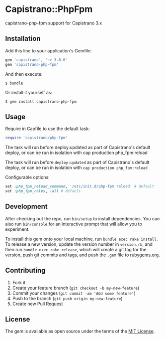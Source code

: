 # Capistrano::PhpFpm

capistrano-php-fpm support for Capistrano 3.x

## Installation

Add this line to your application's Gemfile:

```ruby
gem 'capistrano', '~> 3.0.0'
gem 'capistrano-php-fpm'
```

And then execute:

    $ bundle

Or install it yourself as:

    $ gem install capistrano-php-fpm

## Usage

Require in Capfile to use the default task:

```ruby
require 'capistrano/php-fpm'
```

The task will run before deploy:updated as part of Capistrano's default deploy, or can be run in isolation with cap production php_fpm:reload

The task will run before `deploy:updated` as part of Capistrano's default deploy,
or can be run in isolation with `cap production php_fpm:reload`

Configurable options:

```ruby
set :php_fpm_reload_command, '/etc/init.d/php-fpm reload' # default
set :php_fpm_roles, :all # default
```

## Development

After checking out the repo, run `bin/setup` to install dependencies. You can also run `bin/console` for an interactive prompt that will allow you to experiment.

To install this gem onto your local machine, run `bundle exec rake install`. To release a new version, update the version number in `version.rb`, and then run `bundle exec rake release`, which will create a git tag for the version, push git commits and tags, and push the `.gem` file to [rubygems.org](https://rubygems.org).

## Contributing

1. Fork it
2. Create your feature branch (`git checkout -b my-new-feature`)
3. Commit your changes (`git commit -am 'Add some feature'`)
4. Push to the branch (`git push origin my-new-feature`)
5. Create new Pull Request

## License

The gem is available as open source under the terms of the [MIT License](http://opensource.org/licenses/MIT).

